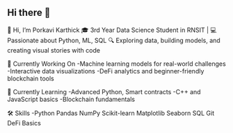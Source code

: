 ## Hi there 👋
👋 Hi, I’m Porkavi Karthick
🎓 3rd Year Data Science Student in RNSIT | 💻 Passionate about Python, ML, SQL
🔍 Exploring data, building models, and creating visual stories with code

🔭 Currently Working On
-Machine learning models for real-world challenges
-Interactive data visualizations
-DeFi analytics and beginner-friendly blockchain tools

🌱 Currently Learning
-Advanced Python, Smart contracts
-C++ and JavaScript basics
-Blockchain fundamentals

🛠️ Skills
-Python Pandas NumPy Scikit-learn Matplotlib Seaborn SQL Git DeFi Basics

<!--
**P00rkavi/P00rkavi** is a ✨ _special_ ✨ repository because its `README.md` (this file) appears on your GitHub profile.

Here are some ideas to get you started:


- 🤔 I’m looking for help with ...
- 💬 Ask me about ...
- 📫 How to reach me: ...
- 😄 Pronouns: ...
- ⚡ Fun fact: ...
-->
